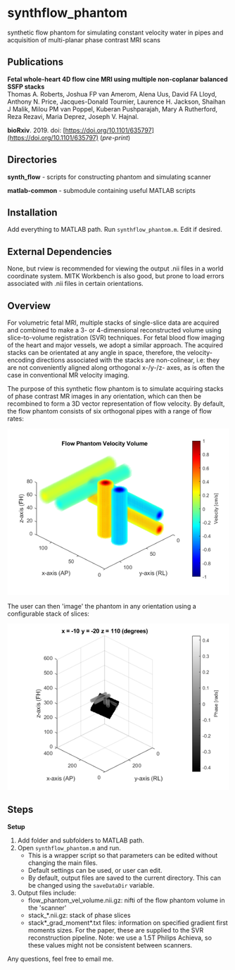 # synthflow_phantom

synthetic flow phantom for simulating constant velocity water in pipes and acquisition of multi-planar phase contrast MRI scans

## Publications

__Fetal whole-heart 4D flow cine MRI using multiple non-coplanar balanced SSFP stacks__  
Thomas A. Roberts, Joshua FP van Amerom, Alena Uus, David FA Lloyd, Anthony N. Price, Jacques-Donald Tournier, Laurence H. Jackson, Shaihan J Malik, Milou PM van Poppel, Kuberan Pushparajah, Mary A Rutherford, Reza Rezavi, Maria Deprez, Joseph V. Hajnal. 

__bioRxiv__. 2019. doi: [https://doi.org/10.1101/635797](https://doi.org/10.1101/635797) (_pre-print_)  

## Directories

__synth_flow__ - scripts for constructing phantom and simulating scanner

__matlab-common__ - submodule containing useful MATLAB scripts 


## Installation

Add everything to MATLAB path. Run `synthflow_phantom.m`. Edit if desired.


## External Dependencies

None, but rview is recommended for viewing the output .nii files in a world coordinate system. MITK Workbench is also good, but prone to load errors associated with .nii files in certain orientations.


## Overview 

For volumetric fetal MRI, multiple stacks of single-slice data are acquired and combined to make a 3- or 4-dimensional reconstructed volume using slice-to-volume registration (SVR) techniques. For fetal blood flow imaging of the heart and major vessels, we adopt a similar approach. The acquired stacks can be orientated at any angle in space, therefore, the velocity-encoding directions associated with the stacks are non-colinear, i.e: they are not conveniently aligned along orthogonal x-/y-/z- axes, as is often the case in conventional MR velocity imaging.

The purpose of this synthetic flow phantom is to simulate acquiring stacks of phase contrast MR images in any orientation, which can then be recombined to form a 3D vector representation of flow velocity. By default, the flow phantom consists of six orthogonal pipes with a range of flow rates:

![](synth_flow/velocity_volume.png)

The user can then 'image' the phantom in any orientation using a configurable stack of slices:

![](synth_flow/stack_acquisition.png)


## Steps

__Setup__

1. Add folder and subfolders to MATLAB path.
2. Open `synthflow_phantom.m` and run.
	- This is a wrapper script so that parameters can be edited without changing the main files.
	- Default settings can be used, or user can edit.
	- By default, output files are saved to the current directory. This can be changed using the `saveDataDir` variable.
3. Output files include:
	- flow_phantom_vel_volume.nii.gz: nifti of the flow phantom volume in the 'scanner'
	- stack_*.nii.gz: stack of phase slices
	- stack*_grad_moment*.txt files: information on specified gradient first moments sizes. For the paper, these are supplied to the SVR reconstruction pipeline. Note: we use a 1.5T Philips Achieva, so these values might not be consistent between scanners.

Any questions, feel free to email me.